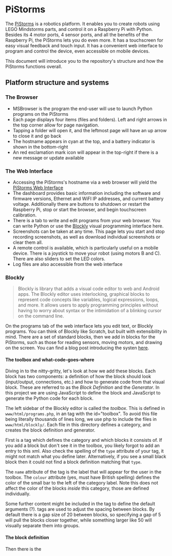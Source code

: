# PiStorms

The [PiStorms](http://www.mindsensors.com/content/78-pistorms-lego-interface) is a robotics platform. It enables you to create robots using LEGO Mindstorms parts, and control it on a Raspberry Pi with Python. Besides its 4 motor ports, 4 sensor ports, and all the benefits of the Raspberry Pi, the PiStorms lets you do even more. It has a touchscreen for easy visual feedback and touch input. It has a convenient web interface to program and control the device, even accessible on mobile devices.

This document will introduce you to the repository's structure and how the PiStorms functions overall.


## Platform structure and systems

### The Browser
- MSBrowser is the program the end-user will use to launch Python programs on the PiStorms
- Each page displays four items (files and folders). Left and right arrows in the top corner allow for page navigation.
- Tapping a folder will open it, and the leftmost page will have an up arrow to close it and go back
- The hostname appears in cyan at the top, and a battery indicator is shown in the bottom-right
- An red exclamation mark icon will appear in the top-right if there is a new message or update available

### The Web Interface
- Accessing the PiStorms's hostname via a web browser will yield the [PiStorms Web Interface](http://www.mindsensors.com/blog/how-to/how-to-access-pistorms-web-interface)
- The dashboard provides basic information including the software and firmware versions, Ethernet and WiFI IP addresses, and current battery voltage. Additionally there are buttons to shutdown or restart the Raspberry Pi, stop or start the browser, and begin touchscreen calibration.
- There is a tab to write and edit programs from your web browser. You can write Python or use the [Blockly](http://www.mindsensors.com/blog/pistorms/visual-programming-for-pistorms-robots) visual programming interface here.
- Screenshots can be taken at any time. This page lets you start and stop recording screenshots, as well as download individual screenshots or clear them all.
- A remote control is available, which is particularly useful on a mobile device. There is a joystick to move your robot (using motors B and C). There are also sliders to set the LED colors.
- Log files are also accessible from the web interface


### Blockly
> Blockly is library that adds a visual code editor to web and Android apps. The Blockly editor uses interlocking, graphical blocks to represent code concepts like variables, logical expressions, loops, and more. It allows users to apply programming principles without having to worry about syntax or the intimidation of a blinking cursor on the command line.

On the programs tab of the web interface lets you edit text, or Blockly programs. You can think of Blockly like Scratch, but built with extensibility in mind. There are a set of standard blocks, then we add in blocks for the PiStorms, such as those for reading sensors, moving motors, and drawing on the screen. You can find a blog post introducing the systen [here](http://www.mindsensors.com/blog/pistorms/visual-programming-for-pistorms-robots).

#### The toolbox and what-code-goes-where
Diving in to the nitty-gritty, let's look at how we add these blocks. Each block has two components: a definition of how the block should look (input/output, connections, etc.) and how to generate code from that visual block. These are referred to as the *Block Definition* and the *Generator*. In this project we are using JavaScript to define the block and JavaScript to generate the Python code for each block.

The left sidebar of the Blockly editor is called the *toolbox*. This is defined in `www/html/programs.php`, in an <xml> tag with the id="toolbox". To avoid this file being literally thousands of lines long, we use php to include the files in `www/html/blockly/`. Each file in this directory defines a category, and creates the block definition and generator.

First is a <category> tag which defines the category and which blocks it consists of. If you add a block but don't see it in the toolbox, you likely forgot to add an entry to this xml. Also check the spelling of the `type` attribute of your <block> tag, it might not match what you define later. Alternatively, if you see a small black block then it could not find a block definition matching that `type`.

The `name` attribute of the <category> tag is the label that will appear for the user in the toolbox. The `colour` attribute (yes, must have British spelling) defines the color of the small bar to the left of the category label. Note this does not affect the color of the blocks *inside* this category, those are defined individually.

Some further content might be included in the <block> tag to define the default arguments (?). <sep> tags are used to adjust the spacing between blocks. By default there is a gap size of 20 between blocks, so specifying a gap of 5 will pull the blocks closer together, while something larger like 50 will visually separate them into groups.

#### The block definition
Then there is the <script> tag. Here we detail the block definition and generator. The [Blockly Developer Tools](https://blockly-demo.appspot.com/static/demos/blockfactory/index.html) is a great resource for experimenting with the creation of blocks and learning how the block definition works. If you do use this tool be sure to change the block definition language from JSON to JavaScript and that target language of the generator to Python. You can also save your blocks and a link to each. Please consider clicking "Download Block Library" and commiting that .xml file if you do put a lot of time into that.

There are a few things to consider here. First, the name must match between the `type` attribute of the <block>, the block definition and generator. Avoiding the biggest section (inputs) for the moment, you can specify the connections. If the block returns a value, it should have a "left output" connection. If it is a statement, it should have "top+bottom connections". You can add a tooltip with some hints on the specifics and possible quirks of that block. A help URL may also be set, this should like to the related method in the [PiStorms documentation](www.mindsensors.com/reference/PiStorms/html/index.html). Finally, you can set the color with a value between 0 and 360, that being the hue.

Finally, let's get back to the inputs and fields. There are three types of inputs: value, statement, and dummy. *Value* provides a plug on the right where another block can supply a value. For example, the `terminal_print` block uses this to let the user supply a text value to be printed. You can restrict the type of the value, but for granular control see the numeric input *field*.

A statement input lets the user specify a set of statements. For instance, you see this type of input in the standard "if do" and "repeat while" blocks. A specific example might be the `system_untilkeypress`, which lets the user define what code that want to be repeated until the GO button is pressed. As Python does not support multi-line anonymous functions, you will probably want to use `Blockly.Python.FUNCTION_NAME_PLACEHOLDER_.slice(1,-1)` somewhere in the generator to get a random function name (using `slice` because it's a string surrounded by braces you want to remove to make it a legal identifier).

Lastly, the *dummy input* has neither a value or statement input area, it simply wraps field. You'll see this often, so what are these fields you can put in a dummy (or value/statement) input? The most basic is a text field. It simply acts as a label. You can provide a text input, a numeric input where you can define bounds and precision, even an angle input. You can add a checkbox, colour picker, or allow the user to select a variable to use. Perhaps most useful here is the dropdown field, oft used to let the user pick from a set list of ports. You can also add a small image which might help spice up the text but will more likely look out-of-place.

Note you can't plug in blocks to fields! This might limit some blocks usefulness. They are like text *fields*, where the user can input a value, but not programmatically.

Finally you can force the block to have internal or external inputs. External will force value inputs to appear as a notch on the outer right side of the block. Internal forces them to be encapuslated inside the block. This is merely an aesthetic option, and Blockly will try to pick the best one if you don't specify one or the other.

In addition to the built-in types; String, Boolean and such; you can use "other" to check for a custom type. For instance, `servo_setSpeed` has a value input for which servo, and it only allows the RCServo type to be connected (no Numbers, etc., you must connect an RCServo to that value input). The value can be defined from a block with a left connection. With `.setOutput` you can specify what type this block will return. For instance, `servo_init` has a `this.setOutput(true, "RCServo");`.

#### The [code] generator
Now you must take the block and generate Python code from it. You'll use methods like `block.getFieldValue` for fields and `Blockly.Python.valueToCode` to get the code of a block connected to a value input.

Quite likely there will be some code you want to only include once. For instance, the blocks in `www/html/blockly/grove.php` need the line `import GroveDevices`, but this line doesn't need to appear every time any of these blocks are used. To answer this need Blockly gives us *definitions*. You assign a property of `Blockly.Python.definitions_` to a string. For instance, the line `Blockly.Python.definitions_.import_GroveDevices = "import GroveDevices";` appears in many of those blocks. When Blockly needs to generate the code for a block, it will check if `import_GroveDevices` is already assigned. If not, it will insert the code `import GroveDevices`, but if it is it will skip it.

Besides imports, this can also be used for reusing instances. For instance, a user might have multiple `servo_setPos` blocks in their code, each with a `servo_init` block to specify which servo to use. We don't want to make a new instance of the RCServo class every time it occurs. Instead, we use definitions to make sure an instance is created, but only one for each port. For this we use bracket notation to define this definition dynamically. This is because we don't know which port the user will pick so we can't use, for instance, `Blockly.Python.definitions_.servo_BBS1 = "servo_BBS1 = RCServo('BBS1')";`. This *will* create an instance with the identifier `servo_BBS1` which will be reused, but it assumes bank B servo 1 is selected. I use template literals to dynamically use the port name for the name of the instance.

Blocks with top+bottom connection should have a newline at the end of the returned string. Blocks with a left connection should not, the returned code string should simply evaluate to a value. By default some blocks will use `Blockly.Python.ORDER_NONE`. This leads to many extraneous parenthesis. There is a whole [article](https://developers.google.com/blockly/guides/create-custom-blocks/operator-precedence) on operator precedence, but using `Blockly.Python.ORDER_ATOMIC` instead works and reduces the number of parenthesis, making the code human-readable.

#### Other remarks
Looking back to `www/html/programs.php`, shortly after the xml toolbox definition there's a short script. This `GET`s the `isgrx` endpoint from MSWeb (see [services](https://github.com/mindsensors/PiStorms/blob/master/CONTRIBUTING.md#services)). Note the toolbox includes both the GRX and standard PiStorms categories. The script removes the categories which are not pertinent to the current device. Note to avoid duplicate category names, the GRX equivalents are postponed with a `_GRX`, which is then removed after that category for the standard PiStorms is removes.

A better way to do this might be to include only the standard PiStorms categories and possibly replace them when the page loads. This would happen before the user is able to open a Blockly program, so they wouldn't notice. However, to keep things consistent (all content in the `www/html/blockly` directory loaded when the page is generated through PHP), this approach was avoided. JavaScript would have to be able to request the GRX categories to include via MSWeb.

As each file in `www/html/blockly` is directly included, the <script> tags will also appear inside of the xml tag. Perhaps this shouldn't be the case, but it works and is much cleaner to have the block definitions and generators in the same file as the related xml.

A helper function `makeBlock` was tested in `www/html/blockly/servos.php`. This was added in an attempt to make the block definitions and generators easier to read. I believe it succeeds in this and should be considered for use in the other `www/html/blockly` files.


### Services
A couple system services are set up for specific PiStorms operations. These script files are copied from `setup` to `/etc/init.d/` when `setup/setup.sh` is run, in addition to making them execute at startup with the proper priority.

#### MSDriver.sh
This is responsible for running `programs/utils/get-device-type.py` to boot to update the device field of `/etc/local/mindsensors/conf/msdev.cfg` checking for a help GO button to shutdown, and showing the mindsensors.com logo whlie the Pi shuts down. The device field of `/etc/local/mindsensors/conf/msdev.cfg` is used in many places to run code differing between the PiStorms and PiStorms-GRX. These include MSBrowser and MSWeb, so MSDriver has a higher priority so it can run and update the config file first.

The `goPressCount` register holds the number of times the GO button has been pressed. This maxes out at 250, at which point additional key presses will not alter this value until it is set to 0. Alternatively, when the GO button is held for ten seconds this register will read 253. `MSDriver.py` is responsible for checking if this register reads 253, and running a shutdown command when it does.

The `lckfile` nonsense was intended to have this work on a system which uses a different service manager than `systemd`. This would work in conjunction with `sys/psm_shutdown`.

#### MSBrowser.sh
This is responsible for running the browser program. This is what prints the message "Loading PiStorms" "Please wait". It also updates `/var/tmp/.hw_version` (used in `sys/ps_updater.py` and `programs/utils/hardware_update.py`). It starts the browser and redirects its output to `var/tmp/psmb.out` (read by MSWeb). It also runs `ps_messenger_check.py` and `ps_updater.py` once (to check for updates(?)). Finally, it runs `pistorms-diag.sh` for record diagnostics information, and writes it to `/boot`. If a user contacts mindsensors.com support, we might ask for this file. Having it on the boot partition means they can pop the microSD card in their computer and copy the file off, no `scp` needed.

#### MSWeb.sh
Simple enough, this runs `www/web_api/MSWeb.py`. Note this is different than the Apache server, this just helps when the web interface needs to get information from the system. MSWeb.py uses Flask to host various endpoints. For instance, `GET`ting `/firmware` will return the current firmware version. Similar for `/device`, `/battery`, etc. Some endpoints like `/shutdown` will run a command, `psm_shutdown` in this case.


### Executables
- **psm_shutdown**: Runs some mess with `/tmp/.psm_shutdown.lck` before passing its arguments onto `/sbin/shutdown`.
- **swarmserver**: The binary used to orchestrate the swarm demo.


## Coordinate systems

| ​ | ​ | ​ |
| --- | :---: | --- |
| x=320 <br> y=0 |  | x=0 <br> y=0 |
| | TS <br> (readings from touchscreen X/Y registers) | |
| x=320 <br> y=240 |  | x=0 <br> y=240 |

| ​ | ​ | ​ |
| --- | :---: | --- |
| x=0 <br> y=320 |  | x=0 <br> y=0 |
| | Screen <br> (drawing to TFT) | |
| x=240 <br> y=320 |  | x=240 <br> y=0 |

| ​ | ​ | ​ |
| --- | :---: | --- |
| x=0 <br> y=0 |  | x=320 <br> y=0 |
| | Rotation 3 <br> (right-side-up) | |
| x=0 <br> y=240 |  | x=320 <br> y=240 |

| ​ | ​ | ​ |
| --- | :---: | --- |
| x=320 <br> y=240 |  | x=0 <br> y=240 |
| | Rotation 1 <br> (up-side-down) | |
| x=320 <br> y=0 |  | x=0 <br> y=0 |

| ​ | ​ | ​ |
| --- | :---: | --- |
| x=0 <br> y=320 |  | x=0 <br> y=0 |
| | Rotation 0 <br> (Bank A up) | |
| x=240 <br> y=320 |  | x=240 <br> y=0 |

| ​ | ​ | ​ |
| --- | :---: | --- |
| x=240 <br> y=0 |  | x=240 <br> y=320 |
| | Rotation 2 <br> (Bank B up) | |
| x=0 <br> y=0 |  | x=0 <br> y=320 |


## Repository files

### setup
#### Suggestions
- When developing, run setup/enableHardlinks.sh to hard link the source files from `/home/pi/PiStorms/...` to their intended locations in the file system (where `setup.h` copies them). This will avoid, for instance, modifying `sys/MSBrowser.sh`, but forgetting to copy it to `/usr/local/bin/MSBrowser.sh` and wondering why your edits don't seem to be changing anything (still, don't forget to run `sudo /etc/init.d/MSBrowser.sh restart`!).

### sys
- **GroveDevices.py**: Implementations on Grove sensors (and actuators), inherit from the GrovePort class in the PiStorms_GRX module
- **LegoDevices.py**: Basic NXT and EV3 sensors
- **MSBrowser.py**: The [browser program](https://github.com/mindsensors/PiStorms/blob/master/CONTRIBUTING.md#the-browser)
- **MSDriver.py**: Shuts down the Raspberry Pi after GO is held for 5 seconds
- **MS_ILI9341.py**: Inherits from `Adafruit_ILI9341` and adds screenshot support
- **MsDevices.py**: Implementations of mindsensors sensors
- **PiStorms.py**: The wrapper class users instantiate and use. It mainly aligns one-to-one with PiStormsCom functions.
- **PiStorms_GRX.py**: This module implements the GrovePort, RCServo, RCServoEncoder, and PiStorms_GRX classes.
  - *GrovePort*: This "abstract" class represents a generic Grove sensor. You can provide a port and type to the __init__ method. It will check that these arugments are valid, then this object will have a `.readValue` or `.writeValue` method. That's it. The classes in GroveDevices inherit from this class.
  - *RCServo*: This class models an RC servo connected to one of the GRX's six servo ports. It supports accounting for the neutral point, which will be loaded from msdev.cfg if these configuration values exist.
  - *RCServoEncoder*: This is a subclass of the previous two classes. It models a servo with an associated encoder, which may be used to set a target position.
  - *PiStorms_GRX*: This understandably represents the PiStorms-GRX. Its' methods are modeled after those of the PiStorms class, but most all of them are class methods because there's no reason to need an instance of PiStorms_GRX.
- **PiStormsCom.py**: Handles primary I2C communications
- **PiStormsCom_GRX.py**: This module contains the GRXCom class, the communications class for the PiStorms-GRX. It has two instances of mindsensors_i2c, one for each bank. It has constants for beginning port addresses, offsets, port modes, other registers, and commands. Some methods are built for compatibility with PiStormsCom. These are all class methods as they have no reason to require an instance. However, you can provide an instance of mindsensor_i2c (one of GRXCom.I2C) and address (from GRXCom.SERVO, GRXCom.ANALOG, or GRXCom.DIGITAL) to create an instance of GRXCom. This provides utility methods like setType and analogRead.
- **TouchScreenInput.py**: A convenience module to get text input using a touchscreen keyboard
- **mindsensors.py**: Implementations of more mindsensors sensors
- **mindsensorsUI.py**: Represents the screen, providing useful graphics functions
- **msdev.cfg**: Configurations including the device type, default screen rotation, home folder, and from what URLs messages and updates are found
- **pistorms-diag.sh**: Diagnostics are written to psm-diag.txt on the boot partition
- **ps_messenger_check.py**: Checks the [message server](http://pistorms.mindsensors.com/messenger.php) and keeps `/var/tmp/ps_data.json` up-to-date
- **ps_updater.py**: Checks the [update server](http://pistorms.mindsensors.com/versions.php) (while sending analytics) to keep `/var/tmp/ps_versions.json` up-to-date
- **psm_shutdown**: Wraps the OS shutdown command, but also writes to `/tmp/.psm_shutdown.lck`
- **rmap.py**: Used for [Scratch](https://github.com/mindsensors/PiStorms/blob/master/CONTRIBUTING.md#scratch) integration
- **rmapcfg.py**: IP and port to use for Scratch integration
- **scratch.py**: Methods for sending messages with Scratch
- **swarmclient.py**: Examples of communicating between multiple PiStorms
- **swarmserver**: Binary used for inter-PiStorms communication

### programs
- This folder is what the user will see on the PiStorms screen (through the [browser program](https://github.com/mindsensors/PiStorms/blob/master/CONTRIBUTING.md#the-browser))
- **00-About_Me.py**: A useful diagnostics program that displays useful information about the device. This includes the device name, firmware and software versions, hostname, battery level, and IP addresses for Ethernet and WiFi.
- **00-Scratch_PiStorms.py**: Used to connect with [Scratch](https://github.com/mindsensors/PiStorms/blob/master/CONTRIBUTING.md#scratch) and execute instructions from it.
- **00-TestInternetConnection.py**: Pings Google's domain name server to determine if the device is connected to the internet.
- **00-WiFi_Setup.py**: Used to connect to the internet directly from the PiStorms. It displays a list of scanned WiFi networks and will let you enter a passphrase using an on-screen keyboard.
- **03-Swarm_Demo.py**: Displays a smiley face on screen. You can drag it with the stylus and it will move on the screen of all swarm neighbors as well.
- **09-refresh.py**: If anything changes in the programs folder, they will not be reflected in the browser until it is refreshed. Another way to achieve this is to enter and exit any folder. A program might have been created or renamed from the web interface (or an SSH session).
- **09-shutdown.py**: Let's you shutdown the PiStorms from the device itself. It will display a confirmation before shutting down. Note there is also a shutdown (and restart) button on the PiStorms Web Interface dashboard. Also note holding the GO button for five seconds will restart the PiStorms.
- **10-ico**: These are files from the image recognition robot [blog post](http://www.mindsensors.com/blog/pistorms/image-recognition-robot-with-pistorms-and-pi-camera)
- **20-BlocklyDemos**: Examples using the [Blockly](https://github.com/mindsensors/PiStorms/blob/master/CONTRIBUTING.md#the-web-interface) visual programming interface. These files should be modified through the web interface. However, it might be enlightening to view the code and learn how the blocks align with real Python code.
- **30-DataVisualization**: Examples of using matplotlib to display graphs on the PiStorms's screen. Introduce in this [blog post](http://www.mindsensors.com/blog/how-to/pistorms-data-logging) and projects include a pendulum and car impact.
- **45-Utils**: Various utility programs, including those to revert WiFi settings, calibrate an AbsoluteIMU, check battery voltage, change the PiStorms's I2C address, and the Explorer program to debug I2C devices
  - **addresschange**: A binary used by `09-Change_i2c_addr.py` to change the PiStorms's I2C address
- **50-CameraDemos**: Examples using the Raspberry Pi camera
- **50-MotorDemos**: Examples of controlling the motor ports in various ways, and of the NXTServo
- **50-SensorDemos**: Example programs for most all supported sensors
- **60-Games**: Demo games and graphics tests act as examples of using the touchscreen
- **60-Robots**: Programs for some robots features in blog posts, including [My Loyal PyDog Companion](http://www.mindsensors.com/blog/how-to/my-loyal-pydog-companion) and [Sam the Emotional Robot](http://www.mindsensors.com/blog/how-to/sam-the-emotional-robot).
- **utils**: Various system utility programs. This folder is not visible in the browser as it is not preceded by two digits.
- **touch_sensor_tutorial.py**: The program written in the [PiStorms Python Programming Tutorial](http://www.mindsensors.com/blog/how-to/pistorms-python-programming-tutorial)
- **resources**: A folder also contains many resources used for the system, browser, and examples programs; one the directories searched for relative filename arguments to `fillBmp` in mindsensorsUI

### www
- These files power the [PiStorms Web Interface](http://www.mindsensors.com/blog/how-to/how-to-access-pistorms-web-interface)
- **html**: Contains the actual pages you access by web browser
- **web_api**: Handles request when you click buttons to actually *do* things (perform actions) on the PiStorms

### scratch
- Examples files of using Scratch to connect to the PiStorms
- You would use VNC to connect to the Raspberry Pi desktop, then run [00-Scratch_PiStorms](https://github.com/mindsensors/PiStorms/blob/master/programs/00-Scratch_PiStorms.py) on the PiStorms to let it connect with Scratch. The PiStorms will broadcast `READY`, there is no need to click the green flag.
- We have a [programming guide](http://www.mindsensors.com/index.php?controller=attachment&id_attachment=307) and a getting started [blog post](http://www.mindsensors.com/blog/how-to/program-pistorms-with-scratch-getting-started)

### artwork
- Contains the desktop background and mindsensors.com logo
- Also contains the PiStorms case image used when taking screenshots from the web interface

### html
- Documentation, available [online](http://www.mindsensors.com/reference/PiStorms/html/index.html) and updated each new software release

### .gitattributes
- Marks the html and www/html/assets folders as documentation so GitHub recognizes this as a primarily Python project, not HTML and Javascript

### .version
- The version number corresponding with each software release
- Used in the [About Me](https://github.com/mindsensors/PiStorms/blob/master/programs/00-About_Me.py) program to list "s/w version" and in the [web interface](https://github.com/mindsensors/PiStorms/blob/master/CONTRIBUTING.md#www) to display on the dashboard.

### README.md
- Instructions for an end-user to download and setup this project

### CONTRIBUTING.md
- An overview of this repository and explanation of the structure of this project

## Details
Lets walk through what setup.sh does from start to finish, and what happens at boot time. We will also cover every relevant directory on the system.

`MSDriver.sh`, `MSBrowser.sh`, and `MSWeb.sh` will run at boot time. MSDriver handles shutting down the system when GO is held.

The PiStorms has firmware which controls the motor and sensor ports, and which gets input from the touch part of the touchscreen. The Raspberry Pi sends commands over I2C to the PiStorms to tell it what to do. The screen itself communicates via SPI. This means that the screen might work, but you won't be able to tap anything because you can't get touchscreen values from the PiStorms if I2C is broken. The opposite is, therefore, true, too. The screen will not work if SPI is broken, but you could still move motors, etc. if I2C is still functioning.


## Relevant filesystem locations
- **/home/pi/PiStorms**: The home folder
- **/usr/local/mindsensors/images**: Images used in MSBrowser.py, by MS_ILI9341.py for framing screenshots, and one the directories searched for relative filename arguments to `fillBmp` in mindsensorsUI
- **/usr/local/mindsensors/conf**: Contains only `msdev.cfg`, used for keeping track of the device type (PiStorms or PiStorms-GRX), screen rotation, homefolder (most likely `/home/pi/PiStorms`), and notification and update servers
- **/usr/local/lib/python2.7/dist-packages**: Where most of the `.py` files are copied from `sys` to. Python looks here when you attempt to import a module. See [suggestions](https://github.com/mindsensors/PiStorms/blob/master/CONTRIBUTING.md#suggestions)
- **/etc/init.d**: Where `.sh` scripts from `setup` are placed to run at startup as services
- **/usr/local/bin/**: Where `MSBrowser.py`, `MSDriver.py`, `pistorms-diag.sh`, `ps_messenger_check.py`, `psm_shutdown`, `ps_updater.py`, and `swarmserver` reside
- **/var/tmp**: Where `ps_data.json`, `ps_images` (directory), `ps_m`, `psmb.out`, `psm-diag.txt`, `psmd.out`, `ps_u`, `ps_versions.json`, `sws.out`, and `webapi.out` are
- **/boot**: Where `psm-diag.txt` is copied for ease of access
- **/home/pi/PiStorms/programs/utils**: Various programs used from MS services


## Design improvement suggestions
- There are a number of things I would like to better organize or clean up, but most would be difficult due to the requirement of supporting previous systems. Backwards compatibility is the issue.
- For example, the images MSBrowser relies on should not be cluttering up the general programs folder.
- `rmap.py` should be renamed to make its purpose (Scratch) more clear.
- `MsDevices.py` and `mindsensors.py` should be merged.
- The log files should have more meaningful names and be put in `/var/log`, not `/tmp`. Further, `.psm_shutdown.lck` should be in `/var/lock`, not `/tmp`. Note `/var/lock` *is* on a temporary file system, so a reboot will remove any stale locks.
- `MSBrowser.py`, `MSDriver.py`, `ps_messenger_check.py`, and `ps_updater.py` should not be in `/usr/local/bin` because they are not executable *binaries*.


## Original version of repository structure notes
This was found in a file last modified April 5th, 2016, the day before the first commit to this repository. Copied verbatim:

> Folder structure for PiStorms development repo
> <br>
> <br>
> <br>
> <br>
>
> | ​ | ​ |
> | --- | --- |
> | PiStorms | top level folder for everything. |
> | PiStorms/setup | setup/install/config scripts. (some of these scripts will be run at the time of install, and move other scripts to correct folders – such as /etc/init.d, etc) \n pip:setup.py will go here. \n PiStormsBrowser.sh will go here. |
> | PiStorms/sys | library files, etc. (which would get relocated to dist-packages) \n PiStormsBrowser.py/PiStormsDriver.py will go here. |
> | PiStorms/programs | main programs folder. |
> | PiStorms/programs/utils | factory provided utllity programs |
> | PiStorms/programs/examples | factory provided samples & demos. |
> | PiStorms/scratch | the sb files will be here (relocate these to their standard location on Pi). |
> | ​ | ​ |
